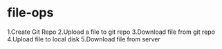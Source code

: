 # file-ops
1.Create Git Repo 
2.Upload a file to git repo
3.Download file from git repo
4.Upload file to local disk
5.Download file from server
